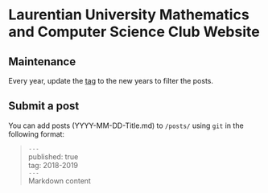 # Laurentian University Mathematics and Computer Science Club Website
## Maintenance
Every year, update the [tag](https://github.com/LU-MCSC/lu-mcsc.github.io/blob/master/index.html#L7) to the new years to filter the posts.

## Submit a post
You can add posts (YYYY-MM-DD-Title.md) to `/posts/` using `git` in the following format:  
> `---`  
> published: true  
> tag: 2018-2019  
> `---`  
> Markdown content
